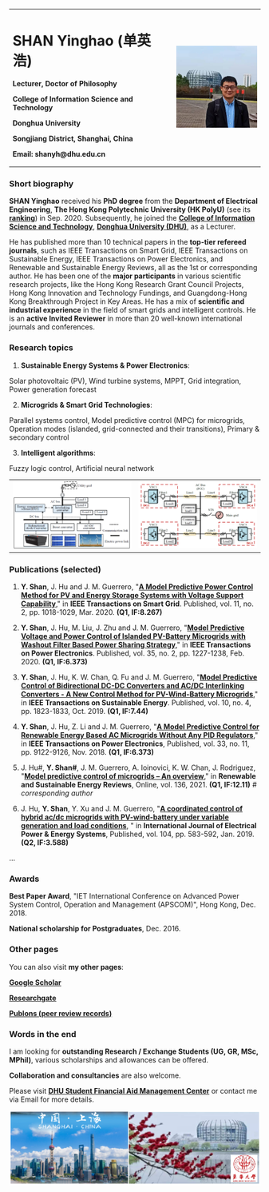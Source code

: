 
<table border="0">
  <tr>
    <td width="65%">
      <h1>SHAN Yinghao (单英浩)</h1>
      <p><b>Lecturer, Doctor of Philosophy</b></p>
      <p><b>College of Information Science and Technology</b></p>
      <p><b>Donghua University</b></p>
      <p><b>Songjiang District, Shanghai, China</b></p>
      <p><b>Email: shanyh@dhu.edu.cn</b></p>
    </td>
    <td width="35%">
      <img src="/me.jpg" width="100%"> 
    </td>
  </tr>
</table>

### **Short biography**

**SHAN Yinghao** received his **PhD degree** from the **Department of Electrical Engineering**, **The Hong Kong Polytechnic University (HK PolyU)** (see its [**ranking**](https://www.polyu.edu.hk/en/about-polyu/university-ranking/)) in Sep. 2020. Subsequently, he joined the [**College of Information Science and Technology**](http://web.dhu.edu.cn/cist), [**Donghua University (DHU)**](http://english.dhu.edu.cn), as a Lecturer. 

He has published more than 10 technical papers in the **top-tier refereed journals**, such as IEEE Transactions on Smart Grid, IEEE Transactions on Sustainable Energy, IEEE Transactions on Power Electronics, and Renewable and Sustainable Energy Reviews, all as the 1st or corresponding author. He has been one of the **major participants** in various scientific research projects, like the Hong Kong Research Grant Council Projects, Hong Kong Innovation and Technology Fundings, and Guangdong-Hong Kong Breakthrough Project in Key Areas. He has a mix of **scientific and industrial experience** in the field of smart grids and intelligent controls. He is an **active Invited Reviewer** in more than 20 well-known international journals and conferences.

### **Research topics**

1) **Sustainable Energy Systems & Power Electronics**: 

Solar photovoltaic (PV), Wind turbine systems, MPPT, Grid integration, Power generation forecast

2) **Microgrids & Smart Grid Technologies**: 

Parallel systems control, Model predictive control (MPC) for microgrids, Operation modes (islanded, grid-connected and their transitions), Primary & secondary control

3) **Intelligent algorithms**: 

Fuzzy logic control, Artificial neural network

<table border="0">
  <tr>
    <td width="50%">
      <img src="/Microgrid.png" width="100%"> 
    </td>
    <td width="50%">
      <img src="/ParallelDGs.png" width="100%"> 
    </td>
  </tr>
</table>

### **Publications (selected)**

1) **Y. Shan**, J. Hu and J. M. Guerrero, "[**A Model Predictive Power Control Method for PV and Energy Storage Systems with Voltage Support Capability**](https://ieeexplore.ieee.org/document/8766341)," in **IEEE Transactions on Smart Grid**. Published, vol. 11, no. 2, pp. 1018-1029, Mar. 2020. **(Q1, IF:8.267)**

2) **Y. Shan**, J. Hu, M. Liu, J. Zhu and J. M. Guerrero, "[**Model Predictive Voltage and Power Control of Islanded PV-Battery Microgrids with Washout Filter Based Power Sharing Strategy**](https://ieeexplore.ieee.org/document/8768012)," in **IEEE Transactions on Power Electronics**. Published, vol. 35, no. 2, pp. 1227-1238, Feb. 2020. **(Q1, IF:6.373)**

3) **Y. Shan**, J. Hu, K. W. Chan, Q. Fu and J. M. Guerrero, "[**Model Predictive Control of Bidirectional DC-DC Converters and AC/DC Interlinking Converters - A New Control Method for PV-Wind-Battery Microgrids**](https://ieeexplore.ieee.org/document/8478371)," in **IEEE Transactions on Sustainable Energy**. Published, vol. 10, no. 4, pp. 1823-1833, Oct. 2019. **(Q1, IF:7.44)**

4) **Y. Shan**, J. Hu, Z. Li and J. M. Guerrero, "[**A Model Predictive Control for Renewable Energy Based AC Microgrids Without Any PID Regulators**](https://ieeexplore.ieee.org/document/8329538)," in **IEEE Transactions on Power Electronics**, Published, vol. 33, no. 11, pp. 9122-9126, Nov. 2018. **(Q1, IF:6.373)**

5) J. Hu#, **Y. Shan#**, J. M. Guerrero, A. Ioinovici, K. W. Chan, J. Rodriguez, "[**Model predictive control of microgrids – An overview**](https://www.sciencedirect.com/science/article/abs/pii/S1364032120307097)," in **Renewable and Sustainable Energy Reviews**, Online, vol. 136, 2021. **(Q1, IF:12.11)** *# corresponding author*

6) J. Hu, **Y. Shan**, Y. Xu and J. M. Guerrero, "[**A coordinated control of hybrid ac/dc microgrids with PV-wind-battery under variable generation and load conditions**](https://www.sciencedirect.com/science/article/abs/pii/S0142061518310676), " in **International Journal of Electrical Power & Energy Systems**, Published, vol. 104, pp. 583-592, Jan. 2019. **(Q2, IF:3.588)**

...

### **Awards**

**Best Paper Award**, "IET International Conference on Advanced Power System Control, Operation and Management (APSCOM)", Hong Kong, Dec. 2018.

**National scholarship for Postgraduates**, Dec. 2016.

### **Other pages**

You can also visit **my other pages**:

[**Google Scholar**](https://scholar.google.com.hk/citations?user=LusDny4AAAAJ&hl=zh-CN&oi=ao)

[**Researchgate**](https://www.researchgate.net/profile/Yinghao_Shan3)

[**Publons (peer review records)**](https://publons.com/researcher/3014495/yinghao-shan)

### **Words in the end**

I am looking for **outstanding Research / Exchange Students (UG, GR, MSc, MPhil)**, various scholarships and allowances can be offered. 

**Collaboration and consultancies** are also welcome.

Please visit [**DHU Student Financial Aid Management Center**](http://web.dhu.edu.cn/dhuzizhu) or contact me via Email for more details.

![China_Shanghai_DHU](/China_Shanghai_DHU.png)
